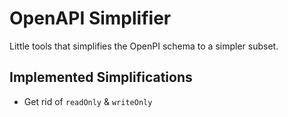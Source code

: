 # OpenAPI Simplifier

Little tools that simplifies the OpenPI schema to a simpler subset.

## Implemented Simplifications

* Get rid of `readOnly` & `writeOnly`